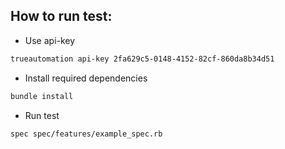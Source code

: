 ## How to run test:

* Use api-key 

```bash
trueautomation api-key 2fa629c5-0148-4152-82cf-860da8b34d51
```

* Install required dependencies

```bash
bundle install
```
* Run test

```bash
spec spec/features/example_spec.rb
```
